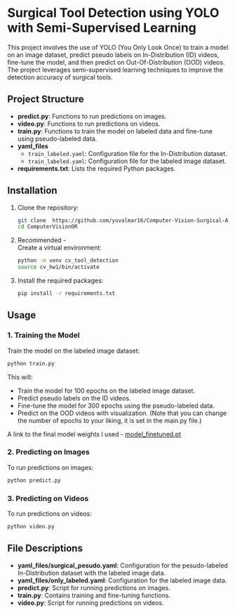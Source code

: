 # Surgical Tool Detection using YOLO with Semi-Supervised Learning

This project involves the use of YOLO (You Only Look Once) to train a model on an image dataset, predict pseudo labels on In-Distribution (ID) videos, fine-tune the model, and then predict on Out-Of-Distribution (OOD) videos. The project leverages semi-supervised learning techniques to improve the detection accuracy of surgical tools.

## Project Structure

- **predict.py**: Functions to run predictions on images.
- **video.py**: Functions to run predictions on videos.
- **train.py**: Functions to train the model on labeled data and fine-tune using pseudo-labeled data.
- **yaml_files**
  - `train_labeled.yaml`: Configuration file for the In-Distribution dataset.
  - `train_labeled.yaml`: Configuration file for the labeled image dataset.
- **requirements.txt**: Lists the required Python packages.


## Installation

1. Clone the repository:
   ```sh
   git clone  https://github.com/yuvalmar16/Computer-Vision-Surgical-Applications-Tools-detection.git
   cd ComputerVisionOR
   ```

2. Recommended -    
   Create a virtual environment:
   ```sh
   python -m venv cv_tool_detection
   source cv_hw1/bin/activate
   ```

2. Install the required packages:
   ```sh
   pip install -r requirements.txt
   ```

## Usage

### 1. Training the Model

Train the model on the labeled image dataset:

```sh
python train.py
```

This will:
- Train the model for 100 epochs on the labeled image dataset.
- Predict pseudo labels on the ID videos.
- Fine-tune the model for 300 epochs using the pseudo-labeled data.
- Predict on the OOD videos with visualization.
(Note that you can change the number of epochs to your liking, it is set in the main.py file.)

A link to the final model weights I used - [model_finetuned.pt](https://drive.google.com/file/d/1ikFNuP6OKctOnAODgeUitsjJUWMow2XJ/view?usp=sharing)

### 2. Predicting on Images

To run predictions on images:

```sh
python predict.py 
```

### 3. Predicting on Videos

To run predictions on videos:

```sh
python video.py 
```

## File Descriptions

- **yaml_files/surgical_pesudo.yaml**: Configuration for the pesudo-labeled In-Distribution dataset with the labeled image data.
- **yaml_files/only_labeled.yaml**: Configuration for the labeled image data.
- **predict.py**: Script for running predictions on images.
- **train.py**: Contains training and fine-tuning functions.
- **video.py**: Script for running predictions on videos.
